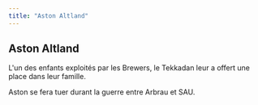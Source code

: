 ```yaml
---
title: "Aston Altland"
---
```


Aston Altland
-------------





L'un des enfants exploités par les Brewers, le Tekkadan leur a offert une place dans leur famille.




Aston se fera tuer durant la guerre entre Arbrau et SAU.



